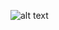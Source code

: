 ![alt text](https://git.cybbh.space/os/public/-/raw/master/os/modules/006_windows_boot_process/pages/winboot1.png)
